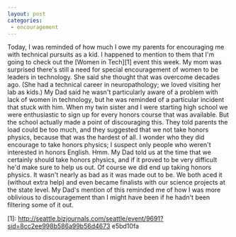 ```yaml
---
layout: post
categories:
 - encouragement
---
```


Today, I was reminded of how much I owe my parents for encouraging me with technical pursuits as a kid.   I happened to mention to them that I'm going to check out the 
[Women in Tech][1] event this week.  My mom was surprised there's still a need for special encouragement of women to be leaders in technology.  She said she thought that was overcome decades ago. (She had a technical career in neuropathology; we loved visiting her lab as kids.)  My Dad said he wasn't particularly aware of a problem with lack of women in technology, but he was reminded of a particular incident that stuck with him.  When my twin sister and I were starting high school we were enthusiastic to sign up for every honors course that was available.  But the school actually made a point of discouraging this.  They told parents the load could be too much, and they suggested that we not take honors physics, because that was the hardest of all.  I wonder who they did encourage to take honors physics; I suspect only people who weren't interested in honors English.  Hmm.  My Dad told us at the time that we certainly should take honors physics, and if it proved to be very difficult he'd make sure to help us out.   Of course we did end up taking honors physics.  It wasn't nearly as bad as it was made out to be.  We both aced it (without extra help) and even became finalists with our science projects at the state level.   My Dad's mention of this reminded me of how I was more oblivious to discouragement than I might have been if he hadn't been filtering some of it out.

[1]: http://seattle.bizjournals.com/seattle/event/9691?sid=8cc2ee998b586a99b56d4673 e5bd10fa

